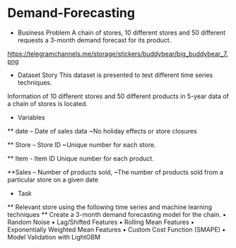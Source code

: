 # Demand-Forecasting

* Business Problem 
A chain of stores, 10 different stores and 50 different requests a 3-month demand forecast for its product.

https://telegramchannels.me/storage/stickers/buddybear/big_buddybear_7.png

* Dataset Story
This dataset is presented to test different time series techniques.

Information of 10 different stores and 50 different products in 5-year data of a chain of stores
is located.

* Variables

** date – Date of sales data
~No holiday effects or store closures

** Store – Store ID
~Unique number for each store.

** Item - Item ID
Unique number for each product.

**Sales – Number of products sold,
~The number of products sold from a particular store on a given date

* Task

** Relevant store using the following time series and machine learning techniques
** Create a 3-month demand forecasting model for the chain.
▪ Random Noise
▪ Lag/Shifted Features
▪ Rolling Mean Features
▪ Exponentially Weighted Mean Features
▪ Custom Cost Function (SMAPE)
▪ Model Validation with LightGBM

